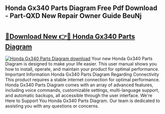 ## Honda Gx340 Parts Diagram Free Pdf Download - Part-QXD New Repair Owner Guide BeuNj

# <h2><a href="http://dfma4x.blite.top/?on=Honda+Gx340+Parts+Diagram">🔗Download New 👉🔴 Honda Gx340 Parts Diagram</a></h2>

[![Honda Gx340 Parts Diagram download](https://i.imgur.com/lujVjoI.png)](http://dfma4x.blite.top/?on=Honda+Gx340+Parts+Diagram)
Your new Honda Gx340 Parts Diagram is designed to make your life easier. This user manual shows you how to install, operate, and maintain your product for optimal performance. Important Information Honda Gx340 Parts Diagram Regarding Connectivity This product requires a stable internet connection for optimal performance. Honda Gx340 Parts Diagram comes with an array of advanced features, including voice commands, customizable settings, multi-language support, and automatic backups, all accessible through the user interface. We're Here to Support You Honda Gx340 Parts Diagram. Our team is dedicated to assisting you with any questions or concerns.
